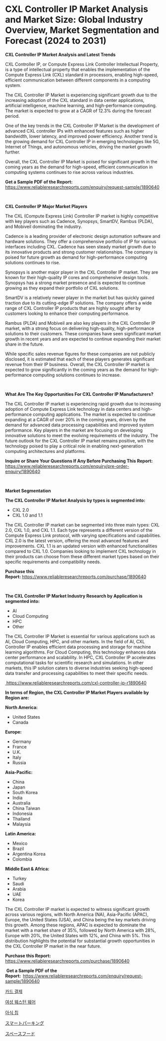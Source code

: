 <p><h1>CXL Controller IP Market Analysis and Market Size: Global Industry Overview, Market Segmentation and Forecast (2024 to 2031)</h1></p><p><strong>CXL Controller IP Market Analysis and Latest Trends</strong></p>
<p><p>CXL Controller IP, or Compute Express Link Controller Intellectual Property, is a type of intellectual property that enables the implementation of the Compute Express Link (CXL) standard in processors, enabling high-speed, efficient communication between different components in a computing system. </p><p>The CXL Controller IP Market is experiencing significant growth due to the increasing adoption of the CXL standard in data center applications, artificial intelligence, machine learning, and high-performance computing. The market is expected to grow at a CAGR of 12.3% during the forecast period.</p><p>One of the key trends in the CXL Controller IP Market is the development of advanced CXL controller IPs with enhanced features such as higher bandwidth, lower latency, and improved power efficiency. Another trend is the growing demand for CXL Controller IP in emerging technologies like 5G, Internet of Things, and autonomous vehicles, driving the market growth further.</p><p>Overall, the CXL Controller IP Market is poised for significant growth in the coming years as the demand for high-speed, efficient communication in computing systems continues to rise across various industries.</p></p>
<p><strong>Get a Sample PDF of the Report:&nbsp;</strong> <a href="https://www.reliableresearchreports.com/enquiry/request-sample/1890640">https://www.reliableresearchreports.com/enquiry/request-sample/1890640</a></p>
<p>&nbsp;</p>
<p><strong>CXL Controller IP Major Market Players</strong></p>
<p><p>The CXL (Compute Express Link) Controller IP market is highly competitive with key players such as Cadence, Synopsys, SmartDV, Rambus (PLDA), and Mobiveil dominating the industry. </p><p>Cadence is a leading provider of electronic design automation software and hardware solutions. They offer a comprehensive portfolio of IP for various interfaces including CXL. Cadence has seen steady market growth due to its innovative products and strong customer relationships. The company is poised for future growth as demand for high-performance computing solutions continues to rise.</p><p>Synopsys is another major player in the CXL Controller IP market. They are known for their high-quality IP cores and comprehensive design tools. Synopsys has a strong market presence and is expected to continue growing as they expand their portfolio of CXL solutions.</p><p>SmartDV is a relatively newer player in the market but has quickly gained traction due to its cutting-edge IP solutions. The company offers a wide range of CXL Controller IP products that are highly sought after by customers looking to enhance their computing performance.</p><p>Rambus (PLDA) and Mobiveil are also key players in the CXL Controller IP market, with a strong focus on delivering high-quality, high-performance solutions to their customers. These companies have seen significant market growth in recent years and are expected to continue expanding their market share in the future.</p><p>While specific sales revenue figures for these companies are not publicly disclosed, it is estimated that each of these players generates significant revenue from their IP business. Overall, the CXL Controller IP market is expected to grow significantly in the coming years as the demand for high-performance computing solutions continues to increase.</p></p>
<p>&nbsp;</p>
<p><strong>What Are The Key Opportunities For CXL Controller IP Manufacturers?</strong></p>
<p><p>The CXL Controller IP market is experiencing rapid growth due to increasing adoption of Compute Express Link technology in data centers and high-performance computing applications. The market is expected to continue expanding at a CAGR of over 20% in the coming years, driven by the demand for advanced data processing capabilities and improved system performance. Key players in the market are focusing on developing innovative solutions to meet the evolving requirements of the industry. The future outlook for the CXL Controller IP market remains positive, with the technology poised to play a critical role in enabling next-generation computing architectures and platforms.</p></p>
<p><strong>Inquire or Share Your Questions If Any Before Purchasing This Report:</strong> <a href="https://www.reliableresearchreports.com/enquiry/pre-order-enquiry/1890640">https://www.reliableresearchreports.com/enquiry/pre-order-enquiry/1890640</a></p>
<p>&nbsp;</p>
<p><strong>Market Segmentation</strong></p>
<p><strong>The CXL Controller IP Market Analysis by types is segmented into:</strong></p>
<p><ul><li>CXL 2.0</li><li>CXL 1.0 and 1.1</li></ul></p>
<p><p>The CXL Controller IP market can be segmented into three main types: CXL 2.0, CXL 1.0, and CXL 1.1. Each type represents a different version of the Compute Express Link protocol, with varying specifications and capabilities. CXL 2.0 is the latest version, offering the most advanced features and improvements. CXL 1.1 is an updated version with enhanced functionalities compared to CXL 1.0. Companies looking to implement CXL technology in their products can choose from these different market types based on their specific requirements and compatibility needs.</p></p>
<p><strong>Purchase this Report:&nbsp;</strong><a href="https://www.reliableresearchreports.com/purchase/1890640">https://www.reliableresearchreports.com/purchase/1890640</a></p>
<p>&nbsp;</p>
<p><strong>The CXL Controller IP Market Industry Research by Application is segmented into:</strong></p>
<p><ul><li>AI</li><li>Cloud Computing</li><li>HPC</li><li>Other</li></ul></p>
<p><p>The CXL Controller IP Market is essential for various applications such as AI, Cloud Computing, HPC, and other markets. In the field of AI, CXL Controller IP enables efficient data processing and storage for machine learning algorithms. For Cloud Computing, this technology enhances data center performance and scalability. In HPC, CXL Controller IP accelerates computational tasks for scientific research and simulations. In other markets, this IP solution caters to diverse industries seeking high-speed data transfer and processing capabilities to meet their specific needs.</p></p>
<p><a href="https://www.reliableresearchreports.com/cxl-controller-ip-r1890640">&nbsp;https://www.reliableresearchreports.com/cxl-controller-ip-r1890640</a></p>
<p><strong>In terms of Region, the CXL Controller IP Market Players available by Region are:</strong></p>
<p>
    <p> <strong> North America: </strong>
        <ul>
            <li>United States</li>
            <li>Canada</li>
        </ul>
        </p> 
    <p> <strong> Europe: </strong>
        <ul>
            <li>Germany</li>
            <li>France</li>
            <li>U.K.</li>
            <li>Italy</li>
            <li>Russia</li>
        </ul>
        </p> 
    <p> <strong> Asia-Pacific: </strong>
        <ul>
            <li>China</li>
            <li>Japan</li>
            <li>South Korea</li>
            <li>India</li>
            <li>Australia</li>
            <li>China Taiwan</li>
            <li>Indonesia</li>
            <li>Thailand</li>
            <li>Malaysia</li>
        </ul>
        </p> 
    <p> <strong> Latin America: </strong>
        <ul>
            <li>Mexico</li>
            <li>Brazil</li>
            <li>Argentina Korea</li>
            <li>Colombia</li>
        </ul>
        </p> 
    <p> <strong> Middle East & Africa: </strong>
        <ul>
            <li>Turkey</li>
            <li>Saudi</li>
            <li>Arabia</li>
            <li>UAE</li>
            <li>Korea</li>
        </ul>
    </p>
    </p>
<p><p>The CXL Controller IP market is expected to witness significant growth across various regions, with North America (NA), Asia-Pacific (APAC), Europe, the United States (USA), and China being the key markets driving this growth. Among these regions, APAC is expected to dominate the market with a market share of 35%, followed by North America with 28%, Europe with 20%, the United States with 12%, and China with 5%. This distribution highlights the potential for substantial growth opportunities in the CXL Controller IP market in the near future.</p></p>
<p><strong>Purchase this Report: </strong><a href="https://www.reliableresearchreports.com/purchase/1890640">https://www.reliableresearchreports.com/purchase/1890640</a></p>
<p>&nbsp;<strong>Get a Sample PDF of the Report:&nbsp;&nbsp;</strong><a href="https://www.reliableresearchreports.com/enquiry/request-sample/1890640">https://www.reliableresearchreports.com/enquiry/request-sample/1890640</a></p>
<p><strong></strong></p>
<p><p><a href="https://github.com/iansanftyord09878/Market-Research-Report-List-1/blob/main/487921618872.md">카드 결제</a></p><p><a href="https://medium.com/@joeyjohns20/%EC%97%AC%EC%84%B1-%EC%84%9C%EC%96%91%EB%B3%B5-%EC%8B%9C%EC%9E%A5-%EB%B6%84%EC%84%9D-%EA%B8%80%EB%A1%9C%EB%B2%8C-%EC%82%B0%EC%97%85-%EC%A0%84%EB%A7%9D-%EB%B0%8F-%EC%98%88%EC%B8%A1-2024%EB%85%84%EB%B6%80%ED%84%B0-2031%EB%85%84%EA%B9%8C%EC%A7%80-7a51e6ddaab0">여성 웨스턴 웨어</a></p><p><a href="https://medium.com/@simeonbode1/asic-%EC%B9%A9-%EC%8B%9C%EC%9E%A5-2031%EB%85%84%EA%B9%8C%EC%A7%80%EC%9D%98-%ED%8A%B8%EB%A0%8C%EB%93%9C-%EC%98%88%EC%B8%A1-%EB%B0%8F-%EA%B2%BD%EC%9F%81-%EB%B6%84%EC%84%9D-18811e0184a6">아식 칩</a></p><p><a href="https://medium.com/@oliveyew35/%E3%82%B9%E3%83%9E%E3%83%BC%E3%83%88%E9%A7%90%E8%BB%8A%E5%A0%B4%E5%B8%82%E5%A0%B4%E3%81%AE%E8%A6%8F%E6%A8%A1-cagr-%E3%83%88%E3%83%AC%E3%83%B3%E3%83%89%E3%81%AF-2024%E5%B9%B4%E3%81%8B%E3%82%892030%E5%B9%B4%E3%81%BE%E3%81%A7%E7%B6%9A%E3%81%8F-c839e4979ef7">スマートパーキング</a></p><p><a href="https://medium.com/@byroalenzuela76845/%E3%82%B9%E3%83%9A%E3%83%BC%E3%82%B9%E3%83%95%E3%83%BC%E3%83%89%E5%B8%82%E5%A0%B4-%E7%A8%AE%E9%A1%9E-%E7%94%A8%E9%80%94-%E5%9C%B0%E7%90%86%E3%81%AB%E3%82%88%E3%82%8B%E5%8C%85%E6%8B%AC%E7%9A%84%E3%81%AA%E8%A9%95%E4%BE%A1-e5e7f619cce1">スペースフード</a></p></p>